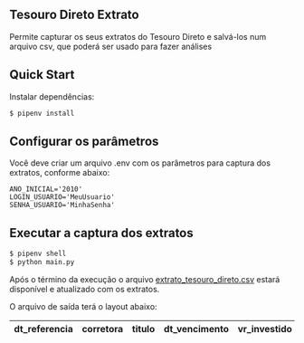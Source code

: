 Tesouro Direto Extrato
----------------------

Permite capturar os seus extratos do Tesouro Direto e salvá-los num arquivo csv, que poderá ser usado para fazer análises

## Quick Start

Instalar dependências:

```sh
$ pipenv install
```

## Configurar os parâmetros

Você deve criar um arquivo .env com os parâmetros para captura dos extratos, conforme abaixo:

```
ANO_INICIAL='2010'
LOGIN_USUARIO='MeuUsuario'
SENHA_USUARIO='MinhaSenha' 
```

## Executar a captura dos extratos

```sh
$ pipenv shell
$ python main.py
```

Após o término da execução o arquivo [extrato_tesouro_direto.csv](extrato_tesouro_direto.csv) estará disponível e atualizado com os extratos.

O arquivo de saída terá o layout abaixo:

dt_referencia | corretora | titulo | dt_vencimento | vr_investido | vr_bruto | vr_liquido | qtd_total | qtd_bloqueado
------------- | --------- | ------ | ------------- | ------------ | -------- | ---------- | --------- | -------------
